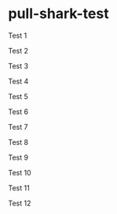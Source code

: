 # pull-shark-test

Test 1

Test 2

Test 3

Test 4

Test 5

Test 6

Test 7

Test 8

Test 9

Test 10

Test 11

Test 12
